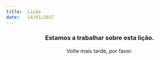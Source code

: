 ```yaml
---
title:  Lição
date:   14/01/2017
---
```


### <center>Estamos a trabalhar sobre esta lição.</center>
<center>Volte mais tarde, por favor.</center>